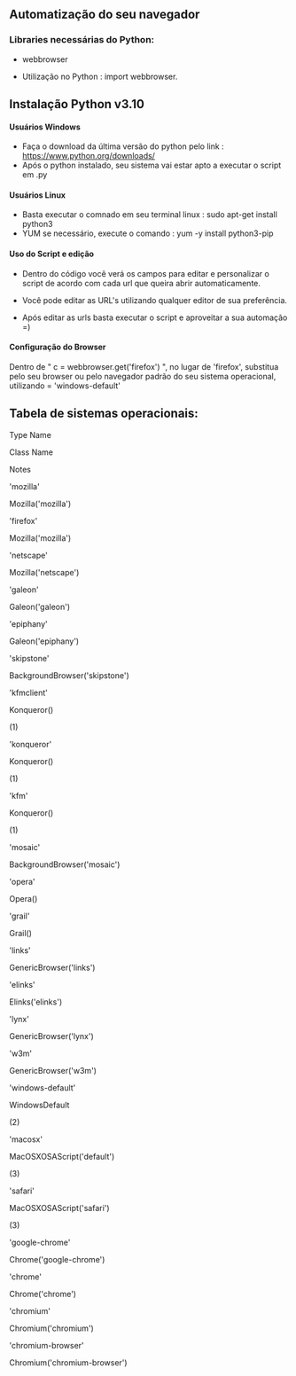 ## Automatização do seu navegador


### Libraries necessárias do Python:

- webbrowser

- Utilização no Python : import webbrowser.

## Instalação Python v3.10

#### Usuários Windows

- Faça o download da última versão do python pelo link : https://www.python.org/downloads/
- Após o python instalado, seu sistema vai estar apto a executar o script em .py

#### Usuários Linux

- Basta executar o comnado em seu terminal linux : sudo apt-get install python3
- YUM se necessário, execute o comando : yum -y install python3-pip


#### Uso do Script e edição

- Dentro do código você verá os campos para editar e personalizar o script de acordo com cada url que queira abrir automaticamente.
- Você pode editar as URL's utilizando qualquer editor de sua preferência.

- Após editar as urls basta executar o script e aproveitar a sua automação =)

#### Configuração do Browser

Dentro de  " c = webbrowser.get('firefox') ", no lugar de 'firefox', substitua pelo seu browser ou pelo navegador padrão do seu sistema operacional, utilizando = 'windows-default'

## Tabela de sistemas operacionais:


Type Name
	

Class Name
	

Notes

'mozilla'
	

Mozilla('mozilla')
	

'firefox'
	

Mozilla('mozilla')
	

'netscape'
	

Mozilla('netscape')
	

'galeon'
	

Galeon('galeon')
	

'epiphany'
	

Galeon('epiphany')
	

'skipstone'
	

BackgroundBrowser('skipstone')
	

'kfmclient'
	

Konqueror()
	

(1)

'konqueror'
	

Konqueror()
	

(1)

'kfm'
	

Konqueror()
	

(1)

'mosaic'
	

BackgroundBrowser('mosaic')
	

'opera'
	

Opera()
	

'grail'
	

Grail()
	

'links'
	

GenericBrowser('links')
	

'elinks'
	

Elinks('elinks')
	

'lynx'
	

GenericBrowser('lynx')
	

'w3m'
	

GenericBrowser('w3m')
	

'windows-default'
	

WindowsDefault
	

(2)

'macosx'
	

MacOSXOSAScript('default')
	

(3)

'safari'
	

MacOSXOSAScript('safari')
	

(3)

'google-chrome'
	

Chrome('google-chrome')
	

'chrome'
	

Chrome('chrome')
	

'chromium'
	

Chromium('chromium')
	

'chromium-browser'
	

Chromium('chromium-browser')
